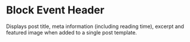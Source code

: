 # Block Event Header

Displays post title, meta information (including reading time), excerpt and featured image when added to a single post template.
